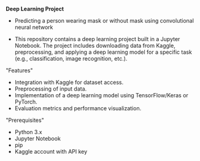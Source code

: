 
**Deep Learning Project**
*  Predicting a person wearing mask or without mask using convolutional neural network

* This repository contains a deep learning project built in a Jupyter Notebook. The project includes downloading data from Kaggle, preprocessing, and applying a deep learning model for a specific task (e.g., classification, image recognition, etc.).

"Features"
* Integration with Kaggle for dataset access.
* Preprocessing of input data.
* Implementation of a deep learning model using TensorFlow/Keras or PyTorch.
* Evaluation metrics and performance visualization.
  
"Prerequisites"

* Python 3.x
* Jupyter Notebook
* pip
* Kaggle account with API key
